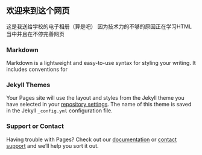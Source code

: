 ## 欢迎来到这个网页

这是我送给学校的电子相册（算是吧）
因为技术力的不够的原因正在学习HTML当中并且在不停完善网页
### Markdown

Markdown is a lightweight and easy-to-use syntax for styling your writing. It includes conventions for






### Jekyll Themes

Your Pages site will use the layout and styles from the Jekyll theme you have selected in your [repository settings](https://github.com/JasonWilliamss/photo.github.io/settings). The name of this theme is saved in the Jekyll `_config.yml` configuration file.

### Support or Contact

Having trouble with Pages? Check out our [documentation](https://help.github.com/categories/github-pages-basics/) or [contact support](https://github.com/contact) and we’ll help you sort it out.
